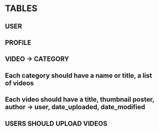 # TABLES

## USER

## PROFILE

## VIDEO -> CATEGORY

## Each category should have a name or title, a list of videos

## Each video should have a title, thumbnail poster, author -> user, date_uploaded, date_modified

## USERS SHOULD UPLOAD VIDEOS
